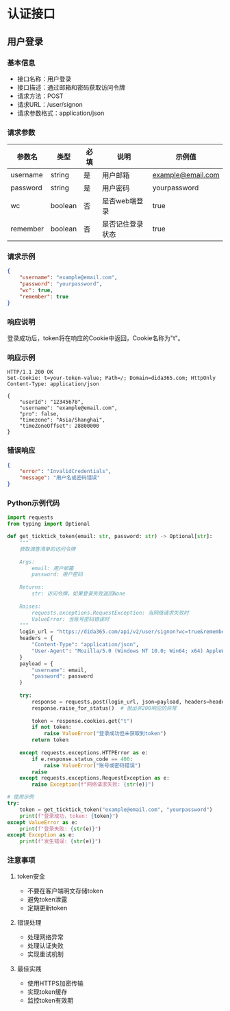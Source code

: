 # 认证接口

## 用户登录

### 基本信息
- 接口名称：用户登录
- 接口描述：通过邮箱和密码获取访问令牌
- 请求方法：POST
- 请求URL：/user/signon
- 请求参数格式：application/json

### 请求参数
| 参数名 | 类型 | 必填 | 说明 | 示例值 |
|--------|------|------|------|---------|
| username | string | 是 | 用户邮箱 | example@email.com |
| password | string | 是 | 用户密码 | yourpassword |
| wc | boolean | 否 | 是否web端登录 | true |
| remember | boolean | 否 | 是否记住登录状态 | true |

### 请求示例
```json
{
    "username": "example@email.com",
    "password": "yourpassword",
    "wc": true,
    "remember": true
}
```

### 响应说明
登录成功后，token将在响应的Cookie中返回，Cookie名称为"t"。

### 响应示例
```http
HTTP/1.1 200 OK
Set-Cookie: t=your-token-value; Path=/; Domain=dida365.com; HttpOnly
Content-Type: application/json

{
    "userId": "12345678",
    "username": "example@email.com",
    "pro": false,
    "timezone": "Asia/Shanghai",
    "timeZoneOffset": 28800000
}
```

### 错误响应
```json
{
    "error": "InvalidCredentials",
    "message": "用户名或密码错误"
}
```

### Python示例代码
```python
import requests
from typing import Optional

def get_ticktick_token(email: str, password: str) -> Optional[str]:
    """
    获取滴答清单的访问令牌
    
    Args:
        email: 用户邮箱
        password: 用户密码
        
    Returns:
        str: 访问令牌。如果登录失败返回None
        
    Raises:
        requests.exceptions.RequestException: 当网络请求失败时
        ValueError: 当账号密码错误时
    """
    login_url = "https://dida365.com/api/v2/user/signon?wc=true&remember=true"
    headers = {
        "Content-Type": "application/json",
        "User-Agent": "Mozilla/5.0 (Windows NT 10.0; Win64; x64) AppleWebKit/537.36 (KHTML, like Gecko) Chrome/91.0.4472.124 Safari/537.36"
    }
    payload = {
        "username": email,
        "password": password
    }
    
    try:
        response = requests.post(login_url, json=payload, headers=headers)
        response.raise_for_status()  # 抛出非200响应的异常
        
        token = response.cookies.get("t")
        if not token:
            raise ValueError("登录成功但未获取到token")
        return token
        
    except requests.exceptions.HTTPError as e:
        if e.response.status_code == 400:
            raise ValueError("账号或密码错误")
        raise
    except requests.exceptions.RequestException as e:
        raise Exception(f"网络请求失败: {str(e)}")

# 使用示例
try:
    token = get_ticktick_token("example@email.com", "yourpassword")
    print(f"登录成功，token: {token}")
except ValueError as e:
    print(f"登录失败: {str(e)}")
except Exception as e:
    print(f"发生错误: {str(e)}")
```

### 注意事项
1. token安全
   - 不要在客户端明文存储token
   - 避免token泄露
   - 定期更新token

2. 错误处理
   - 处理网络异常
   - 处理认证失败
   - 实现重试机制

3. 最佳实践
   - 使用HTTPS加密传输
   - 实现token缓存
   - 监控token有效期 